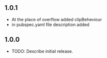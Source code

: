 ## 1.0.1

* At the place of overflow added clipBeheviour
* in pubspec.yaml file description added

## 1.0.0

* TODO: Describe initial release.
